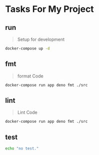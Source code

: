 # Tasks For My Project

## run
> Setup for development

~~~sh
docker-compose up -d
~~~


## fmt
> format Code

~~~sh
docker-compose run app deno fmt ./src
~~~

## lint
> Lint Code

~~~sh
docker-compose run app deno fmt ./src
~~~


## test
~~~sh
echo "no test."
~~~


